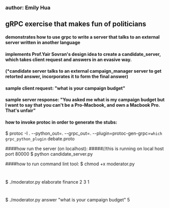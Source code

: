 ### author: Emily Hua
## gRPC exercise that makes fun of politicians
#### demonstrates how to use grpc to write a server that talks to an external server written in another language
#### implements Prof.Yair Sovran's design idea to create a candidate_server, which takes client request and answers in an evasive way.
#### (*candidate server talks to an external campaign_manager server to get retorted answer, incorporates it to form the final answer)
#### sample client request: "what is your campaign budget"
#### sample server response: "You asked me what is my campaign budget but I want to say that you can't be a Pro-Macbook, and own a Macbook Pro. That's unfair"



#### how to invoke protoc in order to generate the stubs: 
$ protoc -I . --python_out=. --grpc_out=. --plugin=protoc-gen-grpc=`which grpc_python_plugin` debate.proto


####how run the server (on localhost):
#####//this is running on local host port 80000
$ python candidate_server.py


####how to run command lint tool:
$ chmod +x moderator.py 
#
$ ./moderator.py elaborate finance 2 3 1
#
$ ./moderator.py answer "what is your campaign budget" 5





